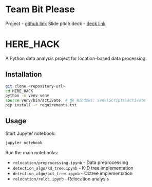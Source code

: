 # Team Bit Please

Project - [github link](https://github.com/Omcarr/HERE_SPIT_HACKATHON_2025)
Slide pitch deck - [deck link](https://www.canva.com/design/DAGoUhrFTGI/GFefRFihBSyirAqM5CtaaQ/edit?utm_content=DAGoUhrFTGI&utm_campaign=designshare&utm_medium=link2&utm_source=sharebutton)


# HERE_HACK

A Python data analysis project for location-based data processing.

## Installation

```bash
git clone <repository-url>
cd HERE_HACK
python -m venv venv
source venv/bin/activate  # On Windows: venv\Scripts\activate
pip install -r requirements.txt
```

## Usage

Start Jupyter notebook:
```bash
jupyter notebook
```

Run the main notebooks:
- `relocation/preprocessing.ipynb` - Data preprocessing
- `detection_algo/kd_tree.ipynb` - K-D tree implementation
- `detection_algo/oct_tree.ipynb` - Octree implementation
- `relocation/reloc.ipynb` - Relocation analysis

